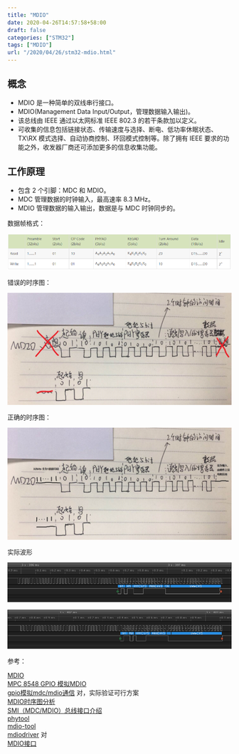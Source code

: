 ```yaml
---
title: "MDIO"
date: 2020-04-26T14:57:58+58:00
draft: false
categories: ["STM32"]
tags: ["MDIO"]
url: "/2020/04/26/stm32-mdio.html"
---
```


## 概念

- MDIO 是一种简单的双线串行接口。  
- MDIO(Management Data Input/Output，管理数据输入输出)。  
- 该总线由 IEEE 通过以太网标准 IEEE 802.3 的若干条款加以定义。  
- 可收集的信息包括链接状态、传输速度与选择、断电、低功率休眠状态、TX\RX 模式选择、自动协商控制、环回模式控制等。除了拥有 IEEE 要求的功能之外，收发器厂商还可添加更多的信息收集功能。



## 工作原理

- 包含 2 个引脚：MDC 和 MDIO。  
- MDC 管理数据的时钟输入，最高速率 8.3 MHz。  
- MDIO 管理数据的输入输出，数据是与 MDC 时钟同步的。  

数据帧格式：

![](/images/MDIO数据帧.png)

错误的时序图：

![](/images/MDIO-err.jpg)

正确的时序图：

![](/images/MDIO-OK.jpg)

实际波形

![MDIO-WR](/images/MDIO-WR.png)

![MDIO-RD](/images/MDIO-RD.png)

参考：

[MDIO](https://baike.baidu.com/item/MDIO/2499367?fr=aladdin)  
[MPC 8548 GPIO 模拟MDIO](http://www.voidcn.com/article/p-qfqolors-sw.html)  
[gpio模拟mdc/mdio通信](https://www.cnblogs.com/hjj801006/p/4864638.html) 对，实际验证可行方案  
[MDIO时序图分析](https://blog.csdn.net/weixin_44790601/article/details/97797488)  
[SMI（MDC/MDIO）总线接口介绍](https://blog.csdn.net/jasonchen_gbd/article/details/51628992)  
[phytool](https://github.com/wkz/phytool)  
[mdio-tool](https://github.com/PieVo/mdio-tool)  
[mdiodriver](https://github.com/kellen-yamamoto/mdiodriver) 对  
[MDIO接口](https://blog.csdn.net/qsczxcedczx/article/details/85782119)  
